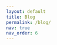 ```yaml
---
layout: default
title: Blog
permalink: /blog/
nav: true
nav_order: 6
---
```


<script>
  window.location.href = "https://yillyu1.medium.com/";
</script>